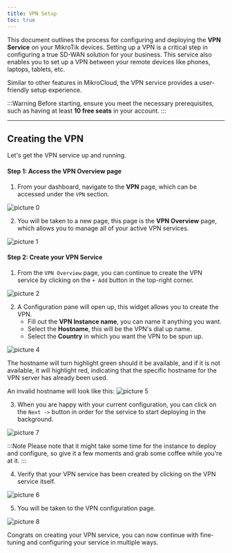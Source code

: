 ```yaml
---
title: VPN Setup
toc: true
---
```


This document outlines the process for configuring and deploying the **VPN Service** on your MikroTik devices. Setting up a VPN is a critical step in configuring a true SD-WAN solution for your business. This service also enables you to set up a VPN between your remote devices like phones, laptops, tablets, etc.

Similar to other features in MikroCloud, the VPN service provides a user-friendly setup experience.

:::Warning
Before starting, ensure you meet the necessary prerequisites, such as having at least **10 free seats** in your account.
:::

---
## Creating the VPN
Let's get the VPN service up and running.

#### Step 1: Access the VPN Overview page
1. From your dashboard, navigate to the **VPN** page, which can be accessed under the `VPN` section.
<!-- Insert Image -->
![picture 0](https://cdn.mkcld.io/79a712ed186d0de2db548d50e744513983ff9ed0da7718ee5acafe735c6d78f0.png)  

2. You will be taken to a new page, this page is the **VPN Overview** page, which allows you to manage all of your active VPN services.
<!-- Insert Image -->
![picture 1](https://cdn.mkcld.io/e811af27f20487cc0f9e679e9eac6f466ce1122acdfc988e01d3feb7c8496f13.png)  


#### Step 2: Create your VPN Service
1. From the `VPN Overview` page, you can continue to create the VPN service by clicking on the `+ Add` button in the top-right corner.
<!-- Insert Image -->
![picture 2](https://cdn.mkcld.io/15c7635a6168f8f54e5079f3ba306935e9c3af8953d07c070de5a45c48304ef6.png)  

2. A Configuration pane will open up, this widget allows you to create the VPN.
    * Fill out the **VPN Instance name**, you can name it anything you want.
    * Select the **Hostname**, this will be the VPN's dial up name.
    * Select the **Country** in which you want the VPN to be spun up.

<!-- Insert Image -->
![picture 4](https://cdn.mkcld.io/0bb6513f2abcd032e0424e01cedd7aff9833b8a933935e862c943f5a5cfb343d.png)  


The hostname will turn highlight green should it be available, and if it is not available, it will highlight red, indicating that the specific hostname for the VPN server has already been used.

An invalid hostname will look like this:
![picture 5](https://cdn.mkcld.io/917fe41438216fada7be4a42eb26d1eae50b2dce638b0be3bf54e8b60074b312.png)  


3. When you are happy with your current configuration, you can click on the `Next ->` button in order for the service to start deploying in the background.
<!-- Insert Image -->
![picture 7](https://cdn.mkcld.io/64f3c9f0e502f854d885d3b7515423c1733f59f572de25c075f6803102bdfb15.png)  


:::Note
Please note that it might take some time for the instance to deploy and configure, so give it a few moments and grab some coffee while you're at it.
:::

4. Verify that your VPN service has been created by clicking on the VPN service itself.
<!-- Insert Image -->
![picture 6](https://cdn.mkcld.io/ebdb17551c092129a38c6266ae39edc4411d34c908e140f137dc56e5340c9864.png)  

5. You will be taken to the VPN configuration page.
<!-- Insert Image -->
![picture 8](https://cdn.mkcld.io/e3843b83d7b3521e732df15147ccae2aa7c9a649436b44b9a843a5e61a850911.png)  

Congrats on creating your VPN service, you can now continue with fine-tuning and configuring your service in multiple ways.


